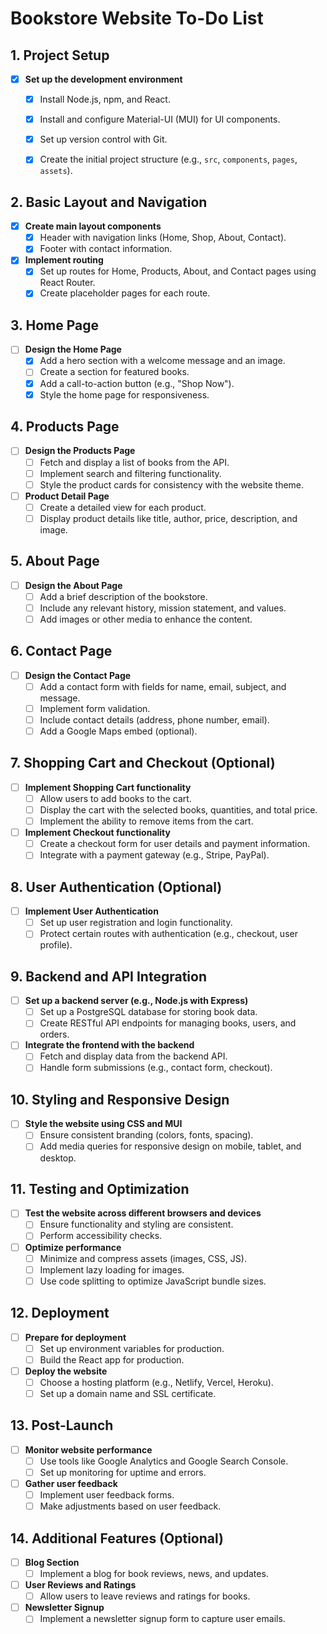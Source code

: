 # Bookstore Website To-Do List

## 1. Project Setup
- [x] **Set up the development environment**
  - [x] Install Node.js, npm, and React.
  - [x] Install and configure Material-UI (MUI) for UI components.
  - [x] Set up version control with Git.
  - [x] Create the initial project structure (e.g., `src`, `components`, `pages`, `assets`).


## 2. Basic Layout and Navigation
- [x] **Create main layout components**
  - [x] Header with navigation links (Home, Shop, About, Contact).
  - [x] Footer with contact information.

- [x] **Implement routing**
  - [x] Set up routes for Home, Products, About, and Contact pages using React Router.
  - [x] Create placeholder pages for each route.

## 3. Home Page
- [ ] **Design the Home Page**
  - [x] Add a hero section with a welcome message and an image.
  - [ ] Create a section for featured books.
  - [x] Add a call-to-action button (e.g., "Shop Now").
  - [x] Style the home page for responsiveness.

## 4. Products Page
- [ ] **Design the Products Page**
  - [ ] Fetch and display a list of books from the API.
  - [ ] Implement search and filtering functionality.
  - [ ] Style the product cards for consistency with the website theme.

- [ ] **Product Detail Page**
  - [ ] Create a detailed view for each product.
  - [ ] Display product details like title, author, price, description, and image.

## 5. About Page
- [ ] **Design the About Page**
  - [ ] Add a brief description of the bookstore.
  - [ ] Include any relevant history, mission statement, and values.
  - [ ] Add images or other media to enhance the content.

## 6. Contact Page
- [ ] **Design the Contact Page**
  - [ ] Add a contact form with fields for name, email, subject, and message.
  - [ ] Implement form validation.
  - [ ] Include contact details (address, phone number, email).
  - [ ] Add a Google Maps embed (optional).

## 7. Shopping Cart and Checkout (Optional)
- [ ] **Implement Shopping Cart functionality**
  - [ ] Allow users to add books to the cart.
  - [ ] Display the cart with the selected books, quantities, and total price.
  - [ ] Implement the ability to remove items from the cart.

- [ ] **Implement Checkout functionality**
  - [ ] Create a checkout form for user details and payment information.
  - [ ] Integrate with a payment gateway (e.g., Stripe, PayPal).

## 8. User Authentication (Optional)
- [ ] **Implement User Authentication**
  - [ ] Set up user registration and login functionality.
  - [ ] Protect certain routes with authentication (e.g., checkout, user profile).

## 9. Backend and API Integration
- [ ] **Set up a backend server (e.g., Node.js with Express)**
  - [ ] Set up a PostgreSQL database for storing book data.
  - [ ] Create RESTful API endpoints for managing books, users, and orders.

- [ ] **Integrate the frontend with the backend**
  - [ ] Fetch and display data from the backend API.
  - [ ] Handle form submissions (e.g., contact form, checkout).

## 10. Styling and Responsive Design
- [ ] **Style the website using CSS and MUI**
  - [ ] Ensure consistent branding (colors, fonts, spacing).
  - [ ] Add media queries for responsive design on mobile, tablet, and desktop.

## 11. Testing and Optimization
- [ ] **Test the website across different browsers and devices**
  - [ ] Ensure functionality and styling are consistent.
  - [ ] Perform accessibility checks.

- [ ] **Optimize performance**
  - [ ] Minimize and compress assets (images, CSS, JS).
  - [ ] Implement lazy loading for images.
  - [ ] Use code splitting to optimize JavaScript bundle sizes.

## 12. Deployment
- [ ] **Prepare for deployment**
  - [ ] Set up environment variables for production.
  - [ ] Build the React app for production.

- [ ] **Deploy the website**
  - [ ] Choose a hosting platform (e.g., Netlify, Vercel, Heroku).
  - [ ] Set up a domain name and SSL certificate.

## 13. Post-Launch
- [ ] **Monitor website performance**
  - [ ] Use tools like Google Analytics and Google Search Console.
  - [ ] Set up monitoring for uptime and errors.

- [ ] **Gather user feedback**
  - [ ] Implement user feedback forms.
  - [ ] Make adjustments based on user feedback.

## 14. Additional Features (Optional)
- [ ] **Blog Section**
  - [ ] Implement a blog for book reviews, news, and updates.
  
- [ ] **User Reviews and Ratings**
  - [ ] Allow users to leave reviews and ratings for books.

- [ ] **Newsletter Signup**
  - [ ] Implement a newsletter signup form to capture user emails.

